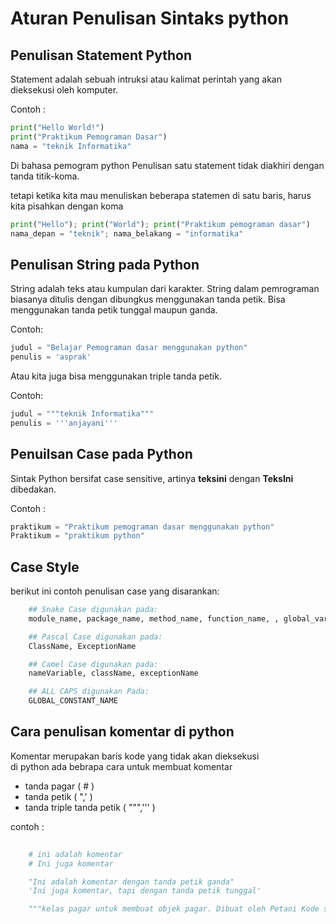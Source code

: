 # Aturan Penulisan Sintaks python

## Penulisan Statement Python

Statement adalah sebuah intruksi atau kalimat perintah yang akan dieksekusi oleh komputer.

Contoh : 

```python
print("Hello World!")
print("Praktikum Pemograman Dasar")
nama = "teknik Informatika"
```

Di bahasa pemogram python Penulisan satu statement tidak diakhiri dengan tanda titik-koma.

tetapi ketika kita mau menuliskan beberapa statemen di satu baris, harus kita pisahkan dengan koma

```python
print("Hello"); print("World"); print("Praktikum pemograman dasar")
nama_depan = "teknik"; nama_belakang = "informatika"
```

## Penulisan String pada Python

String adalah teks atau kumpulan dari karakter.
String dalam pemrograman biasanya ditulis dengan dibungkus menggunakan tanda petik.
Bisa menggunakan tanda petik tunggal maupun ganda.

Contoh:

```python
judul = "Belajar Pemograman dasar menggunakan python"
penulis = 'asprak'
```
Atau kita juga bisa menggunakan triple tanda petik.

Contoh:
```python
judul = """teknik Informatika"""
penulis = '''anjayani'''
```

## Penuilsan Case pada Python

Sintak Python bersifat case sensitive, artinya **teksini** dengan **TeksIni** dibedakan.

Contoh : 

```python
praktikum = "Praktikum pemograman dasar menggunakan python"
Praktikum = "praktikum python"
```

## Case Style

 berikut ini contoh penulisan case yang disarankan: 

```python
    ## Snake Case digunakan pada:
    module_name, package_name, method_name, function_name, , global_var_name, instance_var_name, function_parameter_name, local_var_name.

    ## Pascal Case digunakan pada:
    ClassName, ExceptionName

    ## Camel Case digunakan pada:
    nameVariable, className, exceptionName

    ## ALL CAPS digunakan Pada:
    GLOBAL_CONSTANT_NAME
```

## Cara penulisan komentar di python

Komentar merupakan baris kode yang tidak akan dieksekusi \
di python ada bebrapa cara untuk membuat komentar 

- tanda pagar ( # )
- tanda petik ( ",' )
- tanda triple tanda petik ( """,''' )

contoh : 

```python
    
    # ini adalah komentar
    # Ini juga komentar

    "Ini adalah komentar dengan tanda petik ganda"
    'Ini juga komentar, tapi dengan tanda petik tunggal'

    """kelas pagar untuk membuat objek pagar. Dibuat oleh Petani Kode sebagai contoh saja."""
    
```
